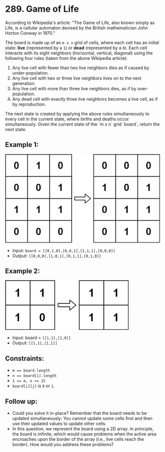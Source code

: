 # 289. Game of Life

According to Wikipedia's article: "The Game of Life, also known simply as Life, is a cellular automaton devised by the British mathematician John Horton Conway in 1970."

The board is made up of an `m x n` grid of cells, where each cell has an initial state: <b>live</b> (represented by a `1`) or <b>dead</b> (represented by a `0`). Each cell interacts with its eight neighbors (horizontal, vertical, diagonal) using the following four rules (taken from the above Wikipedia article):

1. Any live cell with fewer than two live neighbors dies as if caused by under-population.
2. Any live cell with two or three live neighbors lives on to the next generation.
3. Any live cell with more than three live neighbors dies, as if by over-population.
4. Any dead cell with exactly three live neighbors becomes a live cell, as if by reproduction.
<p>The next state is created by applying the above rules simultaneously to every cell in the current state, where births and deaths occur simultaneously. Given the current state of the `m x n` grid `board`, return the next state.

## Example 1:

![ex1](./ex1.png)

- Input: `board = [[0,1,0],[0,0,1],[1,1,1],[0,0,0]]`
- Output: `[[0,0,0],[1,0,1],[0,1,1],[0,1,0]]`
## Example 2:

![ex2](./ex2.png)

- Input: board = `[[1,1],[1,0]]`
- Output: `[[1,1],[1,1]]`
 

## Constraints:

- `m == board.length`
- `n == board[i].length`
- `1 <= m, n <= 25`
- `board[i][j]` is `0` or `1`.
 

## Follow up:

- Could you solve it in-place? Remember that the board needs to be updated simultaneously: You cannot update some cells first and then use their updated values to update other cells.
- In this question, we represent the board using a 2D array. In principle, the board is infinite, which would cause problems when the active area encroaches upon the border of the array (i.e., live cells reach the border). How would you address these problems?